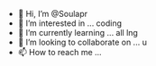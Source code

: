 - 👋 Hi, I’m @Soulapr
- 👀 I’m interested in ... coding 
- 🌱 I’m currently learning ... all lng
- 💞️ I’m looking to collaborate on ... u
- 📫 How to reach me ... 

<!---
Soulapr/Soulapr is a ✨ special ✨ repository because its `README.md` (this file) appears on your GitHub profile.
You can click the Preview link to take a look at your changes.
--->
